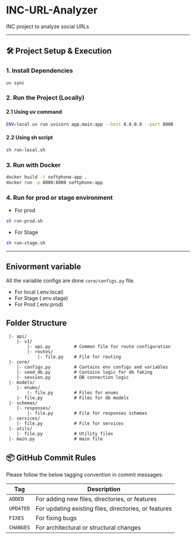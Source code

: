 # INC-URL-Analyzer
INC project to analyze social URLs

---

## 🛠️ Project Setup & Execution

### 1. Install Dependencies

```bash
uv sync
```

### 2. Run the Project (Locally)

#### 2.1 Using uv command
```bash
ENV=local uv run uvicorn app.main:app --host 0.0.0.0 --port 8000
```

#### 2.2 Using sh script
```bash
sh run-local.sh
```

### 3. Run with Docker

```bash
docker build -t softphone-app .
docker run -p 8000:8000 softphone-app
```

### 4. Run for prod or stage environment

- For prod
```bash
sh run-prod.sh
```

- For Stage
```bash
sh run-stage.sh
```

---

## Enivorment variable

All the variable configs are done ```core/configs.py``` file.

 - For local (.env.local)
 - For Stage (.env.stage)
 - For Prod (.env.prod)


## Folder Structure
```code
 |- api/
    |- v1/
        |- api.py         # Common file for route configuration
        |- routes/
            |- file.py    # File for routing
 |- core/
    |- configs.py         # Contains env configs and variables
    |- seed_db.py         # Contains logic for db faking
    |- session.py         # DB connection logic
 |- models/
    |- enums/
        |- file.py        # Files for enums
    |- file.py            # Files for db models
 |- schemas/
    |- responses/
        |- file.py        # File for responses schemas
 |- services/
    |- file.py            # File for services
 |- utils/
    |- file.py            # Utility files
 |- main.py               # main file
```

## 📦 GitHub Commit Rules

Please follow the below tagging convention in commit messages:

| Tag     | Description                                                   |
|---------|---------------------------------------------------------------|
| `ADDED`   | For adding new files, directories, or features               |
| `UPDATED` | For updating existing files, directories, or features        |
| `FIXES`   | For fixing bugs                                               |
| `CHANGES` | For architectural or structural changes                      |


